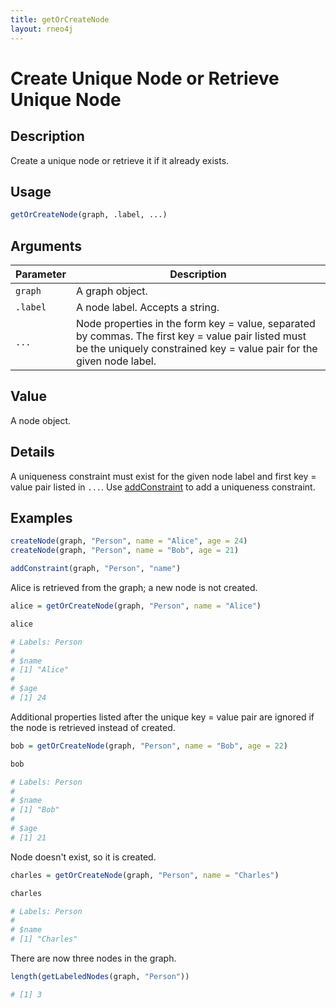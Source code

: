 ```yaml
---
title: getOrCreateNode
layout: rneo4j
---
```


# Create Unique Node or Retrieve Unique Node

## Description

Create a unique node or retrieve it if it already exists.

## Usage

```r
getOrCreateNode(graph, .label, ...)
```

## Arguments

| Parameter | Description     |
| --------- | --------------- |
| `graph`   | A graph object. |
| `.label`   | A node label. Accepts a string. |
| `...`     | Node properties in the form key = value, separated by commas. The first key = value pair listed must be the uniquely constrained key = value pair for the given node label. |

## Value

A node object.

## Details

A uniqueness constraint must exist for the given node label and first key = value pair listed in `...`. Use [addConstraint](add-constraint.html) to add a uniqueness constraint.

## Examples

```r
createNode(graph, "Person", name = "Alice", age = 24)
createNode(graph, "Person", name = "Bob", age = 21)

addConstraint(graph, "Person", "name")
```

Alice is retrieved from the graph; a new node is not created.

```r
alice = getOrCreateNode(graph, "Person", name = "Alice")

alice

# Labels: Person
#
# $name
# [1] "Alice"
#
# $age
# [1] 24
```

Additional properties listed after the unique key = value pair are ignored if the node is retrieved instead of created.

```r
bob = getOrCreateNode(graph, "Person", name = "Bob", age = 22)

bob

# Labels: Person
#
# $name
# [1] "Bob"
#
# $age
# [1] 21
```

Node doesn't exist, so it is created.

```r
charles = getOrCreateNode(graph, "Person", name = "Charles")

charles

# Labels: Person
#
# $name
# [1] "Charles"
```

There are now three nodes in the graph.

```r
length(getLabeledNodes(graph, "Person"))

# [1] 3
```

